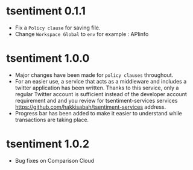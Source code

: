 # tsentiment 0.1.1

* Fix a `Policy clause` for saving file.
* Change `Workspace Global` to `env` for example : APIinfo

# tsentiment 1.0.0

* Major changes have been made for `policy clauses` throughout.
* For an easier use, a service that acts as a middleware and includes a twitter application has been written. Thanks to this service, only a regular Twitter account is sufficient instead of the developer account requirement and and you review for tsentiment-services services <https://github.com/hakkisabah/tsentiment-services> address.
* Progress bar has been added to make it easier to understand while transactions are taking place.

# tsentiment 1.0.2

* Bug fixes on Comparison Cloud

